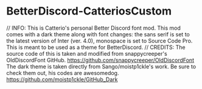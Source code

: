 # BetterDiscord-CatteriosCustom
// INFO:
This is Catterio's personal Better Discord font mod. This mod comes with a dark theme along with font changes: the sans serif is set to the latest version of Inter (ver. 4.0), monospace is set to Source Code Pro. This is meant to be used as a theme for BetterDiscord. 
// CREDITS:
The source code of this is taken and modified from snappycreeper's OldDiscordFont GitHub. https://github.com/snappycreeper/OldDiscordFont
The dark theme is taken directly from Sango/moistp1ckle's work. Be sure to check them out, his codes are awesomedog. https://github.com/moistp1ckle/GitHub_Dark

